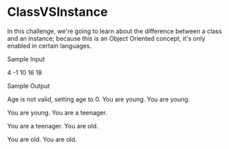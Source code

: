 # ClassVSInstance
In this challenge, we're going to learn about the difference between a class 
and an instance; because this is an Object Oriented concept, it's only enabled in certain languages.



Sample Input

4
-1
10
16
18


Sample Output

Age is not valid, setting age to 0.
You are young.
You are young.

You are young.
You are a teenager.

You are a teenager.
You are old.

You are old.
You are old.
